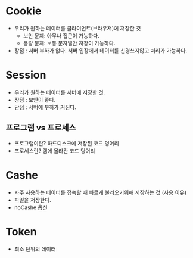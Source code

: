 # Cookie

- 우리가 원하는 데이터를 클라이언트(브라우저)에 저장한 것
  - 보안 문제: 아무나 접근이 가능하다.
  - 용량 문제: 보통 문자열만 저장이 가능하다.
- 장점 : 서버 부하가 없다. 서버 입장에서 데이터를 신경쓰지않고 처리가 가능하다.

# Session

- 우리가 원하는 데이터를 서버에 저장한 것.
- 장점 : 보안이 좋다.
- 단점 : 서버에 부하가 커진다.

## 프로그램 vs 프로세스

- 프로그램이란? 하드디스크에 저장된 코드 덩어리
- 프로세스란? 램에 올라간 코드 덩어리

# Cashe

- 자주 사용하는 데이터를 접속할 때 빠르게 불러오기위해 저장하는 것 (사용 이유)
- 파일을 저장한다.
- noCashe 옵션

# Token

- 최소 단위의 데이터
